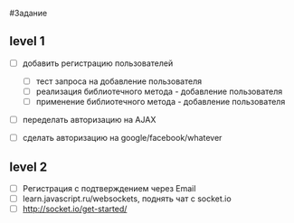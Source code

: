 #Задание

## level 1
- [ ] добавить регистрацию пользователей
    - [ ] тест запроса на добавление пользователя
    - [ ] реализация библиотечного метода - добавление пользователя
    - [ ] применение библиотечного метода - добавление пользователя
- [ ] переделать авторизацию на AJAX
- [ ] сделать авторизацию на google/facebook/whatever


## level 2
- [ ] Регистрация с подтверждением через Email
- [ ] learn.javascript.ru/websockets, поднять чат с socket.io
- [ ] http://socket.io/get-started/

